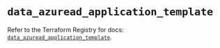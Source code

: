 # `data_azuread_application_template`

Refer to the Terraform Registry for docs: [`data_azuread_application_template`](https://registry.terraform.io/providers/hashicorp/azuread/2.50.0/docs/data-sources/application_template).
